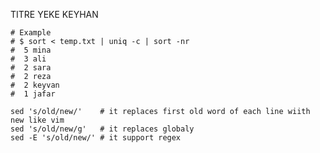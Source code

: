
TITRE YEKE KEYHAN

	# Example
	# $ sort < temp.txt | uniq -c | sort -nr
	#  5 mina
	#  3 ali
	#  2 sara
	#  2 reza
	#  2 keyvan
	#  1 jafar

	sed 's/old/new/'    # it replaces first old word of each line wiith new like vim 
	sed 's/old/new/g'   # it replaces globaly
	sed -E 's/old/new/' # it support regex
